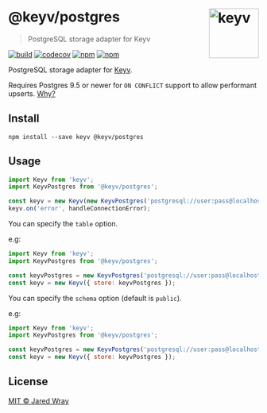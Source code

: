 # @keyv/postgres [<img width="100" align="right" src="https://jaredwray.com/images/keyv-symbol.svg" alt="keyv">](https://github.com/jaredwra/keyv)

> PostgreSQL storage adapter for Keyv

[![build](https://github.com/jaredwray/keyv/actions/workflows/tests.yaml/badge.svg)](https://github.com/jaredwray/keyv/actions/workflows/btestsuild.yaml)
[![codecov](https://codecov.io/gh/jaredwray/keyv/branch/main/graph/badge.svg?token=bRzR3RyOXZ)](https://codecov.io/gh/jaredwray/keyv)
[![npm](https://img.shields.io/npm/v/@keyv/postgres.svg)](https://www.npmjs.com/package/@keyv/postgres)
[![npm](https://img.shields.io/npm/dm/@keyv/postgres)](https://npmjs.com/package/@keyv/postgres)

PostgreSQL storage adapter for [Keyv](https://github.com/jaredwray/keyv).

Requires Postgres 9.5 or newer for `ON CONFLICT` support to allow performant upserts. [Why?](https://stackoverflow.com/questions/17267417/how-to-upsert-merge-insert-on-duplicate-update-in-postgresql/17267423#17267423)

## Install

```shell
npm install --save keyv @keyv/postgres
```

## Usage

```js
import Keyv from 'keyv';
import KeyvPostgres from '@keyv/postgres';

const keyv = new Keyv(new KeyvPostgres('postgresql://user:pass@localhost:5432/dbname'));
keyv.on('error', handleConnectionError);
```

You can specify the `table` option.

e.g:

```js
import Keyv from 'keyv';
import KeyvPostgres from '@keyv/postgres';

const keyvPostgres = new KeyvPostgres('postgresql://user:pass@localhost:5432/dbname', { table: 'cache' });
const keyv = new Keyv({ store: keyvPostgres });
```

You can specify the `schema` option (default is `public`).

e.g:

```js
import Keyv from 'keyv';
import KeyvPostgres from '@keyv/postgres';

const keyvPostgres = new KeyvPostgres('postgresql://user:pass@localhost:5432/dbname', { schema: 'keyv' });
const keyv = new Keyv({ store: keyvPostgres });
```

## License

[MIT © Jared Wray](LICENSE)
